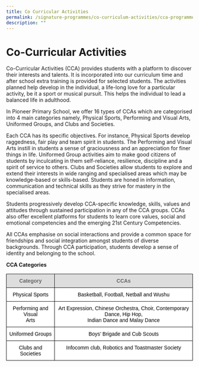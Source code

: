 ```yaml
---
title: Co Curricular Activities
permalink: /signature-programmes/co-curriculum-activities/cca-programmes/
description: ""
---
```



# Co-Curricular Activities
Co-Curricular Activities (CCA) provides students with a platform to discover their interests and talents. It is incorporated into our curriculum time and after school extra training is provided for selected students. The activities planned help develop in the individual, a life-long love for a particular activity, be it a sport or musical pursuit. This helps the individual to lead a balanced life in adulthood. 

In Pioneer Primary School, we offer 16 types of CCAs which are categorised into 4 main categories namely, Physical Sports, Performing and Visual Arts, Uniformed Groups, and Clubs and Societies.

Each CCA has its specific objectives. For instance, Physical Sports develop raggedness, fair play and team spirit in students. The Performing and Visual Arts instill in students a sense of graciousness and an appreciation for finer things in life. Uniformed Group activities aim to make good citizens of students by inculcating in them self-reliance, resilience, discipline and a spirit of service to others. Clubs and Societies allow students to explore and extend their interests in wide ranging and specialised areas which may be knowledge-based or skills-based. Students are honed in information, communication and technical skills as they strive for mastery in the specialised areas. 

Students progressively develop CCA-specific knowledge, skills, values and attitudes through sustained participation in any of the CCA groups. CCAs also offer excellent platforms for students to learn core values, social and emotional competencies and the emerging 21st Century Competencies. 

All CCAs emphasise on social interactions and provide a common space for friendships and social integration amongst students of diverse backgrounds. Through CCA participation, students develop a sense of identity and belonging to the school. 

**CCA Categories**

<style type="text/css">
.tg  {border-collapse:collapse;border-spacing:0;}
.tg td{border-color:black;border-style:solid;border-width:1px;font-family:Arial, sans-serif;font-size:14px;
  overflow:hidden;padding:10px 5px;word-break:normal;}
.tg th{border-color:black;border-style:solid;border-width:1px;font-family:Arial, sans-serif;font-size:14px;
  font-weight:normal;overflow:hidden;padding:10px 5px;word-break:normal;}
.tg .tg-a4yv{background-color:#DDD;color:#666;font-weight:bold;text-align:center;vertical-align:top}
.tg .tg-7yig{background-color:#FFF;text-align:center;vertical-align:top}
</style>
<table class="tg">
<thead>
  <tr>
    <th class="tg-a4yv">Category</th>
    <th class="tg-a4yv">CCAs</th>
  </tr>
</thead>
<tbody>
  <tr>
    <td class="tg-7yig"><span style="font-weight:300;color:#000">Physical Sports</span></td>
    <td class="tg-7yig"><span style="font-weight:300;color:#000">Basketball, Football, Netball and Wushu</span></td>
  </tr>
  <tr>
    <td class="tg-7yig"><span style="font-weight:300;color:#000">Performing and Visual</span><br><span style="font-weight:300;color:#000">Arts</span></td>
    <td class="tg-7yig"><span style="font-weight:300;color:#000">Art Expression, Chinese Orchestra, Choir, Contemporary Dance, Hip Hop, </span><br><span style="font-weight:300;color:#000">Indian Dance and Malay Dance</span></td>
  </tr>
  <tr>
    <td class="tg-7yig"><span style="font-weight:300;color:#000">Uniformed Groups</span></td>
    <td class="tg-7yig"><span style="font-weight:300;color:#000">Boys’ Brigade and Cub Scouts</span></td>
  </tr>
  <tr>
    <td class="tg-7yig"><span style="font-weight:300;color:#000">Clubs and Societies</span></td>
    <td class="tg-7yig"><span style="font-weight:300;color:#000">Infocomm club, Robotics and Toastmaster Society </span></td>
  </tr>
</tbody>
</table>